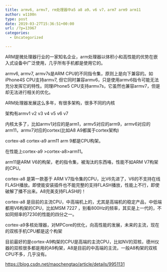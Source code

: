 ```yaml
---
title: armv6, armv7, rm处理器中a5 a8 a9，v6 v7，arm7 arm9 arm11
author: w1100n
type: post
date: 2019-03-27T15:36:51+00:00
url: /?p=13967
categories:
  - Uncategorized

---
```

ARM是微处理器行业的一家知名企业，arm处理器以体积小和高性能的优势在嵌入式设备中广泛使用，几乎所有手机都是使用它的。

armv6, armv7, armv7s是ARM CPU的不同指令集，原则上是向下兼容的。如iPhone4S CPU支持armv7, 但它同时兼容armv6，只是使用armv6指令可能无法充分发挥它的特性。同理iPhone5 CPU支持armv7s，它虽然也兼容armv7，但是却无法进行相关的优化。

ARM处理器发展这么多年，有很多架构，很多不同的内核
  
架构有armv1 v2 v3 v4 v5 v6 v7
  
内核太多了，比如armv1对应的是arm1，armv5对应的arm9，armv6对应的arm11，armv7对应的cortex(比如A8 A9都属于cortex架构)
  
cortex-a8 cortex-a9 arm11 arm 9都是CPU构架。
  
在性能上cortex-a9 >cortex-a8>arm11。

arm11是ARM V6的构架，老的指令集，被淘汰的东西咯，性能不如ARM V7构架的CPU。

cortex-a8 是第一款基于 ARM V7指令集的CPU，比V6先进了，V6的不支持在线FLASH播放。即使能安装插件也不能完整的支持FLASH播放，性能上不行，即使破解了播不出来。A8完美支持FLASH的！

cortex-a8 是目前的主流CPU，中高端机上的，尤其是高端机的稳定产品，中低端都用V6构架的CPU，比如MSM 7227 ，别看800Hz的频率，其实是上一代的，不如同频率的7230的性能的四分之一。

cortex-a9多核处理器，对MPCore的优化，向高性能的发展，未来的主流，现在的双核手机CPU都是这个构架

目前最好的是cortex-A9构架的CPU是高端的主流CPU，比如NV的双核，德州仪器的双核很多都是用的A9构架，A8是目前的中高端的主流，一般A8构架的双核CPU不多，几乎没有。

https://blog.csdn.net/maochengtao/article/details/9951131